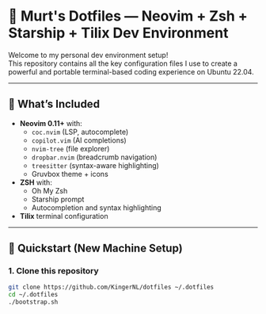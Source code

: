 # 🧠 Murt's Dotfiles — Neovim + Zsh + Starship + Tilix Dev Environment

Welcome to my personal dev environment setup!  
This repository contains all the key configuration files I use to create a powerful and portable terminal-based coding experience on Ubuntu 22.04.

---

## 🧰 What’s Included

- **Neovim 0.11+** with:
  - `coc.nvim` (LSP, autocomplete)
  - `copilot.vim` (AI completions)
  - `nvim-tree` (file explorer)
  - `dropbar.nvim` (breadcrumb navigation)
  - `treesitter` (syntax-aware highlighting)
  - Gruvbox theme + icons
- **ZSH** with:
  - Oh My Zsh
  - Starship prompt
  - Autocompletion and syntax highlighting
- **Tilix** terminal configuration

---

## 🚀 Quickstart (New Machine Setup)

### 1. Clone this repository

```bash
git clone https://github.com/KingerNL/dotfiles ~/.dotfiles
cd ~/.dotfiles
./bootstrap.sh
```


